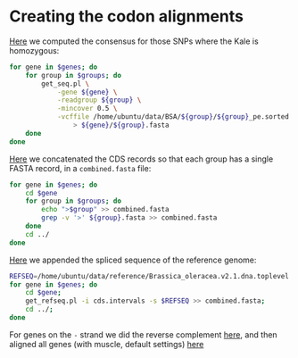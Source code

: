 # Creating the codon alignments

[Here](https://github.com/naturalis/brassica-snps/commit/9978494239cab129923e6205d9112c22ef44b8a0) we computed the 
consensus for those SNPs where the Kale is homozygous:

```bash
for gene in $genes; do 
	for group in $groups; do 
		get_seq.pl \
			-gene ${gene} \
			-readgroup ${group} \
			-mincover 0.5 \
			-vcffile /home/ubuntu/data/BSA/${group}/${group}_pe.sorted.bam.RG.vcf.gz \
				> ${gene}/${group}.fasta
	done 
done
```

[Here](https://github.com/naturalis/brassica-snps/commit/d02f8abee7d083ee62e430c6caf50c810b1088e0) we 
concatenated the CDS records so that each group has a single FASTA record, in a `combined.fasta` file:

```bash
for gene in $genes; do 
	cd $gene
	for group in $groups; do 
		echo ">$group" >> combined.fasta
		grep -v '>' ${group}.fasta >> combined.fasta
	done
	cd ../
done
```

[Here](https://github.com/naturalis/brassica-snps/commit/d2483df99a9ee9691584129180eb7c4c40de26ee) we appended the spliced sequence of the reference genome:

```bash
REFSEQ=/home/ubuntu/data/reference/Brassica_oleracea.v2.1.dna.toplevel.fa.gz
for gene in $genes; do 
	cd $gene; 
	get_refseq.pl -i cds.intervals -s $REFSEQ >> combined.fasta; 
	cd ../; 
done
```

For genes on the `-` strand we did the reverse complement 
[here](https://github.com/naturalis/brassica-snps/commit/11bb7bd4825e49b6767b78c0eb35bd89921e1f31), and
then aligned all genes (with muscle, default settings) [here](https://github.com/naturalis/brassica-snps/commit/32f3b64233584d1986c63fbb938f78ccfff74961)
